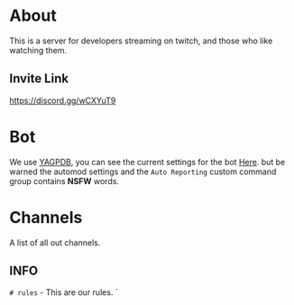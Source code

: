# About
This is a server for developers streaming on twitch, and those who like watching them.

## Invite Link
<https://discord.gg/wCXYuT9>

# Bot
We use [YAGPDB](https://yagpdb.xyz/), you can see the current settings for the bot [Here](https://yagpdb.xyz/manage/723187073284309121/home).
but be warned the automod settings and the `Auto Reporting` custom command group contains **NSFW** words.

# Channels
A list of all out channels.
## INFO
`# rules` - This are our rules.
` 
<!--stackedit_data:
eyJoaXN0b3J5IjpbMTk2MzE4NTEyMl19
-->